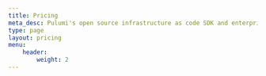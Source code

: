```yaml
---
title: Pricing
meta_desc: Pulumi's open source infrastructure as code SDK and enterprise SaaS products together provide editions for teams of all sizes.
type: page
layout: pricing
menu:
    header:
        weight: 2
---
```

